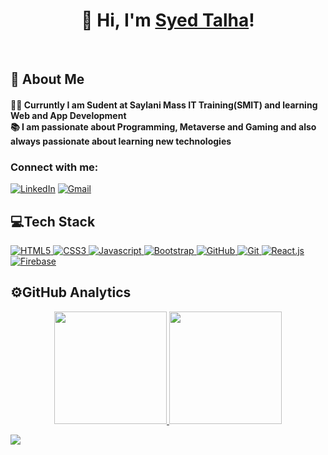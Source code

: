 <h1 align="center">👋 Hi, I'm <a href="https://www.linkedin.com/in/talhashah-dev/">Syed Talha</a>!</h1>



<br />

## 🚀 About Me
 <h4>👨‍💻 Curruntly I am Sudent at Saylani Mass IT Training(SMIT) and learning Web and App Development</br>
📚  I am passionate about Programming, Metaverse and Gaming and also always passionate about learning new technologies</h4>
 
<h3 align="left">Connect with me:</h3>
<div align="left">
  <a href="https://www.linkedin.com/in/talhashah-dev/"><img alt="LinkedIn" src="https://img.shields.io/badge/linkedin-%230077B5.svg?style=for-the-badge&logo=linkedin&logoColor=white"/></a>
  <a href="mailto:syedt.in00@gmail.com"><img alt="Gmail" src="https://img.shields.io/badge/Gmail-D14836?style=for-the-badge&logo=gmail&logoColor=white"/></a>
</div>

## 💻Tech Stack

<p align="left">
<a href="https://www.w3.org/html/" > <img src="https://img.shields.io/badge/HTML5-E34F26?style=for-the-badge&logo=html5&logoColor=white" alt="HTML5" /> </a>
<a href="https://www.w3schools.com/css/"> <img src="https://img.shields.io/badge/CSS3-1572B6?style=for-the-badge&logo=css3&logoColor=white" alt="CSS3" /> </a>
<a href="https://developer.mozilla.org/en-US/docs/Web/JavaScript" ><img src="https://img.shields.io/badge/JavaScript-F7DF1E?style=for-the-badge&logo=javascript&logoColor=black" alt="Javascript"/> </a>
<a href="https://getbootstrap.com/" ><img src="https://img.shields.io/badge/bootstrap-%238511FA.svg?style=for-the-badge&logo=bootstrap&logoColor=white" alt="Bootstrap"/> </a>
<a href="https://github.com/" ><img src="https://img.shields.io/badge/github-000?style=for-the-badge&logo=github&logoColor=white" alt="GitHub"/> </a>
<a href="https://git-scm.com/" ><img src="https://img.shields.io/badge/git-E84E31?style=for-the-badge&logo=git&logoColor=white" alt="Git"/> </a>
<a href="https://react.dev/" ><img src="https://img.shields.io/badge/react-444?style=for-the-badge&logo=react&logoColor=blue" alt="React.js"/> </a>
<a href="https://firebase.google.com/" ><img src="https://img.shields.io/badge/firebase-fff?style=for-the-badge&logo=firebase&logoColor=F58717" alt="Firebase"/> </a>
</p>


## ⚙️GitHub Analytics

<p align="center">
 <a href="https://github.com/talhashah-dev">  
  <img height="180em" src="https://github-readme-stats-eight-theta.vercel.app/api/top-langs/?username=talhashah-dev&layout=compact&langs_count=8&theme=algolia"/>
  <img height="180em" src="https://github-readme-streak-stats.herokuapp.com/?user=talhashah-dev&theme=algolia&hide_border=false"/>
 </a>
 </p>
 

 <img src="https://user-images.githubusercontent.com/73097560/115834477-dbab4500-a447-11eb-908a-139a6edaec5c.gif"></a>


